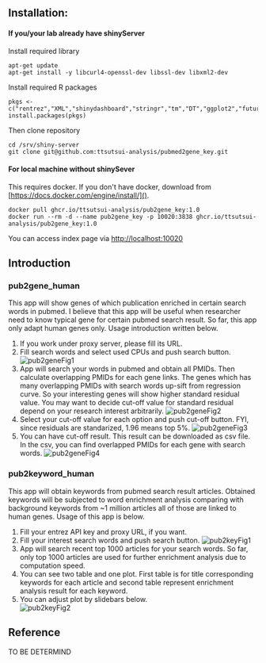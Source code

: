 ## Installation:

#### If you/your lab already have shinyServer
Install required library  

	apt-get update
	apt-get install -y libcurl4-openssl-dev libssl-dev libxml2-dev
	  	
Install required R packages

	pkgs <- c("rentrez","XML","shinydashboard","stringr","tm","DT","ggplot2","future","future.apply","progressr","pbapply","viridis","dplyr")  
	install.packages(pkgs)
	
Then clone repository  

	cd /srv/shiny-server
	git clone git@github.com:ttsutsui-analysis/pubmed2gene_key.git
	
#### For local machine without shinySever
This requires docker. If you don't have docker, download from [https://docs.docker.com/engine/install/]().  

	docker pull ghcr.io/ttsutsui-analysis/pub2gene_key:1.0
	docker run --rm -d --name pub2gene_key -p 10020:3838 ghcr.io/ttsutsui-analysis/pub2gene_key:1.0
You can access index page via [http://localhost:10020]()

## Introduction
### pub2gene_human
 
This app will show genes of which publication enriched in certain search words in pubmed. I believe that this app will be useful when researcher need to know typical gene for certain pubmed search result. So far, this app only adapt human genes only.
Usage introduction written below.
 
1. If you work under proxy server, please fill its URL.
2. Fill search words and select used CPUs and push search button.
![pub2geneFig1](https://user-images.githubusercontent.com/116254113/197516372-fe2d17a1-bae4-4c4a-815c-244aabf1fc51.png)
3. App will search your words in pubmed and obtain all PMIDs. Then calculate overlapping PMIDs for each gene links. The genes which has many overlapping PMIDs with search words up-sift from regression curve. So your interesting genes will show higher standard residual value. You may want to decide cut-off value for standard residual depend on your research interest arbitrarily.
![pub2geneFig2](https://user-images.githubusercontent.com/116254113/197516557-8f925cd6-e507-4767-961a-89db7e5a5381.png)
4. Select your cut-off value for each option and push cut-off button. FYI, since residuals are standarized, 1.96 means top 5%.
![pub2geneFig3](https://user-images.githubusercontent.com/116254113/197518602-2d0b8fca-49c8-4f89-8638-9e6a8cb52c60.png)
5. You can have cut-off result. This result can be downloaded as csv file. In the csv, you can find overlapped PMIDs for each gene with search words.
![pub2geneFig4](https://user-images.githubusercontent.com/116254113/197518874-586c2a46-5a57-4cf9-87f2-b710012e3ec1.png)
  
### pub2keyword_human
This app will obtain keywords from pubmed search result articles. Obtained keywords will be subjected to word enrichment analysis comparing with background keywords from ~1 million articles all of those are linked to human genes.
Usage of this app is below.  
1. Fill your entrez API key and proxy URL, if you want.   
2. Fill your interest search words and push search button.
![pub2keyFig1](https://user-images.githubusercontent.com/116254113/197530462-968846bb-1106-46fc-ac19-2a33e345e858.png)
3. App will search recent top 1000 articles for your search words. So far, only top 1000 articles are used for further enrichment analysis due to computation speed.  
4. You can see two table and one plot. First table is for title corresponding keywords for each article and second table represent enrichment analysis result for each keyword.  
5. You can adjust plot by slidebars below.  
![pub2keyFig2](https://user-images.githubusercontent.com/116254113/197532544-59728880-526b-47b8-822d-e04f4f8897f2.png)

## Reference
TO BE DETERMIND